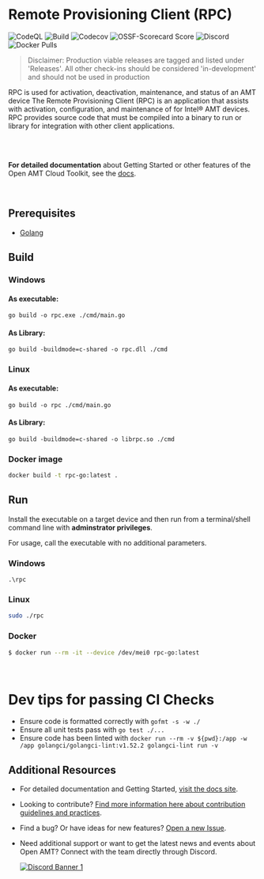 # Remote Provisioning Client (RPC)
![CodeQL](https://img.shields.io/github/actions/workflow/status/open-amt-cloud-toolkit/rpc-go/codeql-analysis.yml?style=for-the-badge&label=CodeQL)
![Build](https://img.shields.io/github/actions/workflow/status/open-amt-cloud-toolkit/rpc-go/main.yml?style=for-the-badge)
![Codecov](https://img.shields.io/codecov/c/github/open-amt-cloud-toolkit/rpc-go?style=for-the-badge)
![OSSF-Scorecard Score](https://img.shields.io/ossf-scorecard/github.com/open-amt-cloud-toolkit/rpc-go?style=for-the-badge&label=OSSF%20Score)
![Discord](https://img.shields.io/discord/1063200098680582154?style=for-the-badge&label=Discord)
![Docker Pulls](https://img.shields.io/docker/pulls/intel/oact-mpsrouter?style=for-the-badge)

> Disclaimer: Production viable releases are tagged and listed under 'Releases'. All other check-ins should be considered 'in-development' and should not be used in production

RPC is used for activation, deactivation, maintenance, and status of an AMT device
The Remote Provisioning Client (RPC) is an application that assists with activation, configuration, and maintenance of for Intel® AMT devices. RPC provides source code that must be compiled into a binary to run or library for integration with other client applications.

<br><br>

**For detailed documentation** about Getting Started or other features of the Open AMT Cloud Toolkit, see the [docs](https://open-amt-cloud-toolkit.github.io/docs/).

<br>

## Prerequisites 

- [Golang](https://go.dev/dl/)

## Build

### Windows

#### As executable: 
```
go build -o rpc.exe ./cmd/main.go
```
#### As Library: 
```
go build -buildmode=c-shared -o rpc.dll ./cmd
```

### Linux

#### As executable: 
```
go build -o rpc ./cmd/main.go
```

#### As Library: 
```
go build -buildmode=c-shared -o librpc.so ./cmd   
```
### Docker image

```bash
docker build -t rpc-go:latest .
```

## Run

Install the executable on a target device and then run from a terminal/shell
command line with <b>adminstrator privileges</b>.  

For usage, call the executable with no additional parameters.  

### Windows
```shell
.\rpc
```

### Linux
```bash
sudo ./rpc
```

### Docker
```bash
$ docker run --rm -it --device /dev/mei0 rpc-go:latest
```

<br>

# Dev tips for passing CI Checks

- Ensure code is formatted correctly with `gofmt -s -w ./` 
- Ensure all unit tests pass with `go test ./...`
- Ensure code has been linted with `docker run --rm -v ${pwd}:/app -w /app golangci/golangci-lint:v1.52.2 golangci-lint run -v`

## Additional Resources

- For detailed documentation and Getting Started, [visit the docs site](https://open-amt-cloud-toolkit.github.io/docs).

- Looking to contribute? [Find more information here about contribution guidelines and practices](.\CONTRIBUTING.md).

- Find a bug? Or have ideas for new features? [Open a new Issue](https://github.com/open-amt-cloud-toolkit/rpc-go/issues).

- Need additional support or want to get the latest news and events about Open AMT? Connect with the team directly through Discord.

    [![Discord Banner 1](https://discordapp.com/api/guilds/1063200098680582154/widget.png?style=banner2)](https://discord.gg/yrcMp2kDWh)